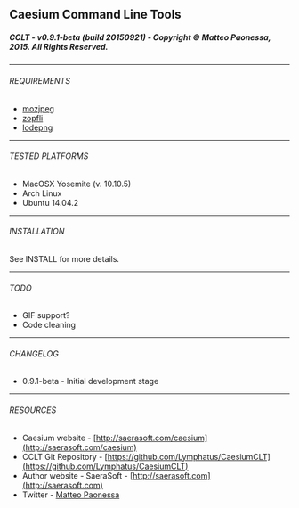 ## Caesium Command Line Tools
##### CCLT - v0.9.1-beta (build 20150921) - Copyright &copy; Matteo Paonessa, 2015. All Rights Reserved.

----------

###### REQUIREMENTS
* [mozjpeg](https://github.com/mozilla/mozjpeg)
* [zopfli](https://github.com/google/zopfli)
* [lodepng](https://github.com/lvandeve/lodepng)

----------

###### TESTED PLATFORMS
* MacOSX Yosemite (v. 10.10.5)
* Arch Linux
* Ubuntu 14.04.2

----------

###### INSTALLATION
See INSTALL for more details.

----------

###### TODO
* GIF support?
* Code cleaning

----------

###### CHANGELOG
* 0.9.1-beta - Initial development stage

----------

###### RESOURCES
* Caesium website - [http://saerasoft.com/caesium](http://saerasoft.com/caesium)
* CCLT Git Repository - [https://github.com/Lymphatus/CaesiumCLT](https://github.com/Lymphatus/CaesiumCLT)
* Author website - SaeraSoft - [http://saerasoft.com](http://saerasoft.com)
* Twitter - [Matteo Paonessa](https://twitter.com/MatteoPaonessa)
